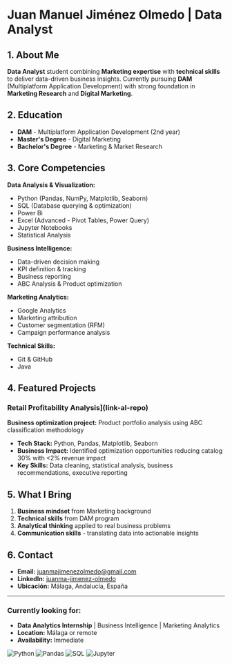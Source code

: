 # Juan Manuel Jiménez Olmedo | Data Analyst

## 1. About Me
**Data Analyst** student combining **Marketing expertise** with **technical skills** to deliver data-driven business insights. Currently pursuing **DAM** (Multiplatform Application Development) with strong foundation in **Marketing Research** and **Digital Marketing**.

## 2. Education
- **DAM** - Multiplatform Application Development (2nd year)
- **Master's Degree** - Digital Marketing
- **Bachelor's Degree** - Marketing & Market Research

## 3. Core Competencies

**Data Analysis & Visualization:**
- Python (Pandas, NumPy, Matplotlib, Seaborn)
- SQL (Database querying & optimization)
- Power Bi
- Excel (Advanced - Pivot Tables, Power Query)
- Jupyter Notebooks
- Statistical Analysis

**Business Intelligence:**
- Data-driven decision making
- KPI definition & tracking
- Business reporting
- ABC Analysis & Product optimization

**Marketing Analytics:**
- Google Analytics
- Marketing attribution
- Customer segmentation (RFM)
- Campaign performance analysis

**Technical Skills:**
- Git & GitHub
- Java

## 4. Featured Projects

### Retail Profitability Analysis](link-al-repo)
**Business optimization project:** Product portfolio analysis using ABC classification methodology
- **Tech Stack:** Python, Pandas, Matplotlib, Seaborn
- **Business Impact:** Identified optimization opportunities reducing catalog 30% with <2% revenue impact
- **Key Skills:** Data cleaning, statistical analysis, business recommendations, executive reporting

## 5. What I Bring
1) **Business mindset** from Marketing background  
2) **Technical skills** from DAM program  
3) **Analytical thinking** applied to real business problems  
4) **Communication skills** - translating data into actionable insights  

## 6. Contact
- **Email:** [juanmajimenezolmedo@gmail.com](mailto:juanmajimenezolmedo@gmail.com)
- **LinkedIn:** [juanma-jimenez-olmedo](https://www.linkedin.com/in/juanma-jimenez-olmedo)
- **Ubicación:** Málaga, Andalucía, España
  
---

### Currently looking for:
- **Data Analytics Internship** | Business Intelligence | Marketing Analytics  
- **Location:** Málaga or remote  
- **Availability:** Immediate

![Python](https://img.shields.io/badge/Python-3776AB?style=flat-square&logo=python&logoColor=white)
![Pandas](https://img.shields.io/badge/Pandas-150458?style=flat-square&logo=pandas&logoColor=white)
![SQL](https://img.shields.io/badge/SQL-4479A1?style=flat-square&logo=mysql&logoColor=white)
![Jupyter](https://img.shields.io/badge/Jupyter-F37626?style=flat-square&logo=jupyter&logoColor=white)
